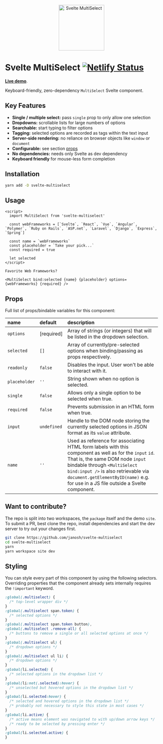 <div class="maybe-hide">

<p align="center">
  <img src="https://raw.githubusercontent.com/janosh/svelte-multiselect/main/site/static/favicon.svg" alt="Svelte MultiSelect" height=150>
</p>

# Svelte MultiSelect [![Netlify Status](https://api.netlify.com/api/v1/badges/a45b62c3-ea45-4cfd-9912-77ec4fc8d7e8/deploy-status)](https://app.netlify.com/sites/svelte-multiselect/deploys)

**[Live demo](https://svelte-multiselect.netlify.app)**.

</div>

<!-- remove above in docs -->

Keyboard-friendly, zero-dependency `MultiSelect` Svelte component.

## Key Features

- **Single / multiple select:** pass `single` prop to only allow one selection
- **Dropdowns:** scrollable lists for large numbers of options
- **Searchable:** start typing to filter options
- **Tagging:** selected options are recorded as tags within the text input
- **Server-side rendering:** no reliance on browser objects like `window` or `document`
- **Configurable:** see section [props](#props)
- **No dependencies:** needs only Svelte as dev dependency
- **Keyboard friendly** for mouse-less form completion

## Installation

```sh
yarn add -D svelte-multiselect
```

## Usage

```svelte
<script>
  import MultiSelect from 'svelte-multiselect'

  const webFrameworks = [`Svelte`, `React`, `Vue`, `Angular`, `Polymer`, `Ruby on Rails`, `ASP.net`, `Laravel`, `Django`, `Express`, `Spring`]

  const name = `webFrameworks`
  const placeholder = `Take your pick...`
  const required = true

  let selected
</script>

Favorite Web Frameworks?

<MultiSelect bind:selected {name} {placeholder} options={webFrameworks} {required} />
```

## Props

Full list of props/bindable variables for this component:

| name          | default     | description                                                                                                                                                                                                                                                                                            |
| :------------ | :---------- | :----------------------------------------------------------------------------------------------------------------------------------------------------------------------------------------------------------------------------------------------------------------------------------------------------- |
| `options`     | [required]  | Array of strings (or integers) that will be listed in the dropdown selection.                                                                                                                                                                                                                          |
| `selected`    | `[]`        | Array of currently/pre-selected options when binding/passing as props respectively.                                                                                                                                                                                                                    |
| `readonly`    | `false`     | Disables the input. User won't be able to interact with it.                                                                                                                                                                                                                                            |
| `placeholder` | `''`        | String shown when no option is selected.                                                                                                                                                                                                                                                               |
| `single`      | `false`     | Allows only a single option to be selected when true.                                                                                                                                                                                                                                                  |
| `required`    | `false`     | Prevents submission in an HTML form when true.                                                                                                                                                                                                                                                         |
| `input`       | `undefined` | Handle to the DOM node storing the currently selected options in JSON format as its `value` attribute.                                                                                                                                                                                                 |
| `name`        | `''`        | Used as reference for associating HTML form labels with this component as well as for the `input` `id`. That is, the same DOM node `input` bindable through `<MultiSelect bind:input />` is also retrievable via `document.getElementByID(name)` e.g. for use in a JS file outside a Svelte component. |

## Want to contribute?

The repo is split into two workspaces, the `package` itself and the demo `site`. To submit a PR, best clone the repo, install dependencies and start the dev server to try out your changes first.

```sh
git clone https://github.com/janosh/svelte-multiselect
cd svelte-multiselect
yarn
yarn workspace site dev
```

## Styling

You can style every part of this component by using the following selectors. Overriding properties that the component already sets internally requires the `!important` keyword.

```css
:global(.multiselect) {
  /* top-level wrapper div */
}
:global(.multiselect span.token) {
  /* selected options */
}
:global(.multiselect span.token button),
:global(.multiselect .remove-all) {
  /* buttons to remove a single or all selected options at once */
}
:global(.multiselect ul) {
  /* dropdown options */
}
:global(.multiselect ul li) {
  /* dropdown options */
}
:global(li.selected) {
  /* selected options in the dropdown list */
}
:global(li:not(.selected):hover) {
  /* unselected but hovered options in the dropdown list */
}
:global(li.selected:hover) {
  /* selected and hovered options in the dropdown list */
  /* probably not necessary to style this state in most cases */
}
:global(li.active) {
  /* active means element was navigated to with up/down arrow keys */
  /* ready to be selected by pressing enter */
}
:global(li.selected.active) {
}
```
